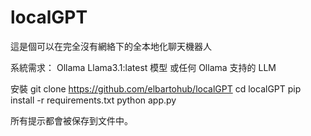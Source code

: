 # localGPT
這是個可以在完全沒有網絡下的全本地化聊天機器人

系統需求：
Ollama
Llama3.1:latest 模型 或任何 Ollama 支持的 LLM

安裝
git clone https://github.com/elbartohub/localGPT
cd localGPT
pip install -r requirements.txt
python app.py


所有提示都會被保存到文件中。
